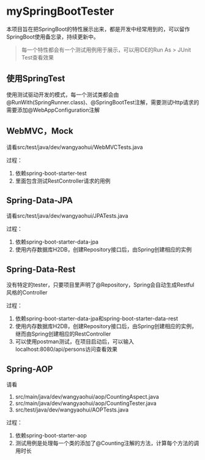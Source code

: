 # mySpringBootTester
本项目旨在把SpringBoot的特性展示出来，都是开发中经常用到的，可以留作SpringBoot使用备忘录，持续更新中。
> 每一个特性都会有一个测试用例用于展示，可以用IDE的Run As > JUnit Test查看效果

## 使用SpringTest
使用测试驱动开发的模式，每一个测试类都会由@RunWith(SpringRunner.class)、@SpringBootTest注解，需要测试Http请求的需要添加@WebAppConfiguration注解

## WebMVC，Mock
请看src/test/java/dev/wangyaohui/WebMVCTests.java

过程：
1. 依赖spring-boot-starter-test
2. 里面包含测试RestController请求的用例

## Spring-Data-JPA
请看src/test/java/dev/wangyaohui/JPATests.java

过程：
1. 依赖spring-boot-starter-data-jpa
2. 使用内存数据库H2DB，创建Repository接口后，由Spring创建相应的实例

## Spring-Data-Rest
没有特定的tester，只要项目里声明了@Repository，Spring会自动生成Restful风格的Controller

过程：
1. 依赖spring-boot-starter-data-jpa和spring-boot-starter-data-rest
2. 使用内存数据库H2DB，创建Repository接口后，由Spring创建相应的实例，继而由Spring创建相应的RestController
3. 可以使用postman测试，在项目启动后，可以输入localhost:8080/api/persons访问查看效果

## Spring-AOP
请看
1. src/main/java/dev/wangyaohui/aop/CountingAspect.java
2. src/main/java/dev/wangyaohui/aop/CountingTester.java
3. src/test/java/dev/wangyaohui/AOPTests.java

过程：
1. 依赖spring-boot-starter-aop
2. 测试用例是处理每一个类的添加了@Counting注解的方法，计算每个方法的调用时长
